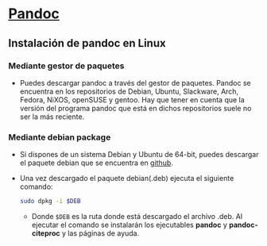 # [**Pandoc**](Chapter6-pandoc.md)
## Instalación de pandoc en Linux

### Mediante gestor de paquetes
* Puedes descargar pandoc a través del gestor de paquetes. Pandoc se encuentra en los repositorios de  Debian, Ubuntu, Slackware, Arch, Fedora, NiXOS, openSUSE y gentoo.
Hay que tener en cuenta que la versión del programa pandoc que está en dichos repositorios suele no ser la más reciente.

### Mediante debian package
* Si dispones de un sistema Debian y Ubuntu de 64-bit, puedes descargar el paquete debian que se encuentra en [github](https://github.com/jgm/pandoc/releases/tag/1.19.2.1).

* Una vez descargado el paquete debian(.deb) ejecuta el siguiente comando:
    ```bash
    sudo dpkg -i $DEB
    ```
    * Donde `$DEB` es la ruta donde está descargado el archivo .deb. Al ejecutar el comando se instalarán los ejecutables **pandoc** y **pandoc-citeproc** y las páginas de ayuda.
